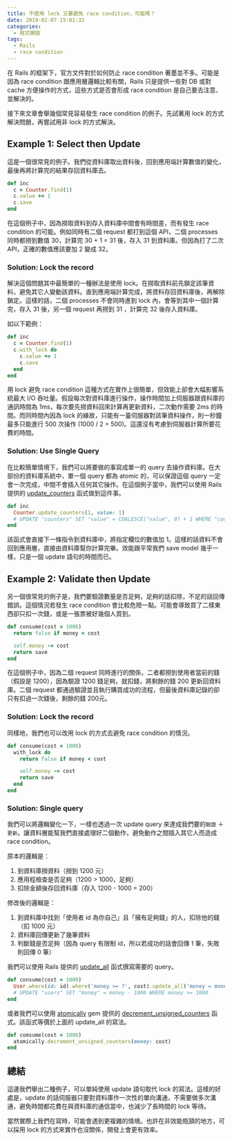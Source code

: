 ```yaml
---
title: 不使用 lock 又要避免 race condition，可能嗎？
date: 2019-02-07 15:01:32
categories:
  - 程式開發
tags:
  - Rails
  - race condition
---
```


在 Rails 的框架下，官方文件對於如何防止 race condition 著墨並不多。可能是因為 race condition 跟應用層邏輯比較有關，Rails 只是提供一些對 DB 或對 cache 方便操作的方式，這些方式是否會形成 race condition 是自己要去注意、並解決的。

接下來文章會舉幾個常見容易發生 race condition 的例子。先試著用 lock 的方式解決問題，再嘗試用非 lock 的方式解決。

## Example 1: Select then Update

這是一個很常見的例子。我們從資料庫取出資料後，回到應用端計算數值的變化，最後再將計算完的結果存回資料庫去。

```rb
def inc
  c = Counter.find(1)
  c.value += 1
  c.save
end
```

在這個例子中，因為撈取資料到存入資料庫中間會有時間差，而有發生 race condition 的可能。例如同時有二個 request 都打到這個 API，二個 processes 同時都撈到數值 30，計算完 30 + 1 = 31 後，存入 31 到資料庫。但因為打了二次 API，正確的數值應該要加 2 變成 32。

### Solution: Lock the record

解決這個問題其中最簡單的一種辦法是使用 lock。在撈取資料前先鎖定該筆資料，避免其它人變動該資料。直到應用端計算完成，將資料存回資料庫後，再解除鎖定。這樣的話，二個 processes 不會同時進到 lock 內，會等到其中一個計算完，存入 31 後，另一個 request 再撈到 31 ，計算完 32 後存入資料庫。

如以下範例：

```rb
def inc
  c = Counter.find(1)
  c.with_lock do
    c.value += 1
    c.save
  end
end
```

用 lock 避免 race condition 這種方式在實作上很簡單，但效能上卻會大幅影響系統最大 I/O 吞吐量。假設每次對資料庫進行操作，操作時間加上伺服器跟資料庫的通訊時間為 1ms，每次要先撈資料回來計算再更新資料，二次動作需要 2ms 的時間。而同時間內因為 lock 的緣故，只能有一臺伺服器對該筆資料操作，則一秒鐘最多只能進行 500 次操作 (1000 / 2 = 500)。這還沒有考慮到伺服器計算所要花費的時間。

### Solution: Use Single Query

在比較簡單情境下，我們可以將要做的事寫成單一的 query 去操作資料庫。在大部份的資料庫系統中，單一個 query 都為 atomic 的，可以保證這個 query 一定會一次完成，中間不會插入任何其它操作。在這個例子當中，我們可以使用 Rails 提供的 [update_counters](https://api.rubyonrails.org/classes/ActiveRecord/CounterCache/ClassMethods.html#method-i-update_counters) 函式做到這件事。

```rb
def inc
  Counter.update_counters(1, value: 1)
  # UPDATE "counters" SET "value" = COALESCE("value", 0) + 1 WHERE "counters"."id" = 1
end
```

該函式會直接下一條指令到資料庫中，將指定欄位的數值加 1。這樣的話資料不會回到應用層，直接由資料庫幫你計算完畢。效能跟平常我們 save model 幾乎一樣，只是一個 update 語句的時間而已。

## Example 2: Validate then Update

另一個很常見的例子是，我們要驗證數量是否足夠，足夠的話扣除，不足的話回傳錯誤。這個情況若發生 race condition 會比較危險一點。可能會導致買了二樣東西卻只扣一次錢，或是一張票被好幾個人買到。

```rb
def consume(cost = 1000)
  return false if money < cost

  self.money -= cost
  return save
end
```

在這個例子中，因為二個 request 同時進行的關係，二者都撈到使用者當前的錢（假設是 1200），因為驗證 1200 錢足夠，就扣錢，將剩餘的錢 200 更新回資料庫。二個 request 都通過驗證並且執行購買成功的流程，但最後資料庫記錄的卻只有扣過一次錢後，剩餘的錢 200元。


### Solution: Lock the record

同樣地，我們也可以改用 lock 的方式去避免 race condition 的情況。

```rb
def consume(cost = 1000)
  with_lock do
    return false if money < cost

    self.money -= cost
    return save
  end
end
```

### Solution: Single query

我們可以將邏輯變化一下，一樣也透過一次 update query 來達成我們要的`驗證` ＋ `更新`。讓資料層能幫我們直接處理好二個動作，避免動作之間插入其它人而造成 race condition。

原本的邏輯是：
1. 到資料庫撈資料（撈到 1200 元）
2. 應用程檢查是否足夠（1200 > 1000，足夠）
3. 扣除金額後存回資料庫（存入 1200 - 1000 = 200）

修改後的邏輯是：
1. 到資料庫中找到「使用者 id 為你自己」且「擁有足夠錢」的人，扣除他的錢（扣 1000 元）
2. 資料庫回傳更新了幾筆資料
3. 判斷錢是否足夠（因為 query 有限制 id，所以若成功的話會回傳 1 筆，失敗則回傳 0 筆）

我們可以使用 Rails 提供的 [update_all](https://api.rubyonrails.org/classes/ActiveRecord/Relation.html#method-i-update_all) 函式撰寫需要的 query。
```rb
def consume(cost = 1000)
  User.where(id: id).where('money >= ?', cost).update_all('money = money - ?', cost) == 1
  # UPDATE "users" SET "money" = money - 1000 WHERE money >= 1000
end
```

或者我們可以使用 [atomically](https://github.com/khiav223577/atomically) gem 提供的 [decrement_unsigned_counters](https://github.com/khiav223577/atomically#decrement_unsigned_counters-counters) 函式。該函式等價於上面的 update_all 的寫法。
```rb
def comsume(cost = 1000)
  atomically.decrement_unsigned_counters(money: cost)
end
```

## 總結

這邊我們舉出二種例子，可以單純使用 update 語句取代 lock 的寫法。這樣的好處是，update 的話伺服器只要對資料庫作一次性的單向溝通，不需要做多次溝通，避免時間都花費在與資料庫的通信當中，也減少了長時間的 lock 等待。

當然實際上我們在寫時，可能會遇到更複雜的情境。也許在非效能瓶頸的地方，可以採用 lock 的方式來實作也沒關係，開發上會更有效率。


